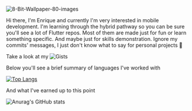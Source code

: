 ![8-Bit-Wallpaper-80-images](https://user-images.githubusercontent.com/27792588/153758659-bb610dc5-604e-410e-a5c5-f7d136b7da7c.jpg)


Hi there, I'm Enrique and currently I'm very interested in mobile development. I'm learning through the hybrid pathway
so you can be sure you'll see a lot of Flutter repos. Most of them are made just for fun or learn something specific. And maybe
just for skills demonstration. Ignore my commits' messages, I just don't know what to say for personal projects 🤔

Take a look at my ![Gists](https://gist.github.com/ENez7)

Below you'll see a brief summary of languages I've worked with

[![Top Langs](https://github-readme-stats.vercel.app/api/top-langs/?username=enez7&layout=compact&theme=vue-dark&hide=html)](https://github.com/anuraghazra/github-readme-stats) 

And what I've earned up to this point

![Anurag's GitHub stats](https://github-readme-stats.vercel.app/api?username=enez7&theme=vue-dark&show_icons=true)
